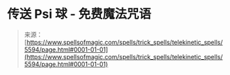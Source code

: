 <!--yml

category: 未分类

date: 2024-06-12 18:39:57

-->

# 传送 Psi 球 - 免费魔法咒语

> 来源：[https://www.spellsofmagic.com/spells/trick_spells/telekinetic_spells/5594/page.html#0001-01-01](https://www.spellsofmagic.com/spells/trick_spells/telekinetic_spells/5594/page.html#0001-01-01)
